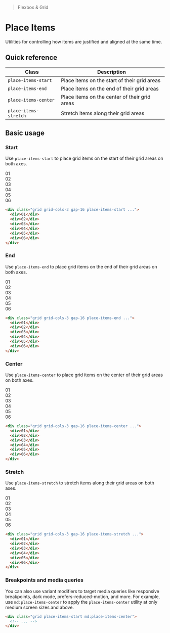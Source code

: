<script setup>
const exampleClasses = 'p-24 rounded font-ex flex items-center justify-center'
</script>

> Flexbox & Grid

# Place Items
Utilities for controlling how items are justified and aligned at the same time.

## Quick reference

| Class                 | Description                                   |
| --------------------- | --------------------------------------------- |
| `place-items-start`   | Place items on the start of their grid areas  |
| `place-items-end`     | Place items on the end of their grid areas    |
| `place-items-center`  | Place items on the center of their grid areas |
| `place-items-stretch` | Stretch items along their grid areas          |

## Basic usage
### Start
Use `place-items-start` to place grid items on the start of their grid areas on both axes.

<container>
  <div class="grid grid-cols-3 gap-16">
    <box striped class="h-96" fg-color="var(--tw-fuchsia-fg)" bg-color="var(--tw-fuchsia-bg)">
      <div class="w-64 bg-fuchsia-500" :class="exampleClasses">01</div>
    </box>
    <box striped class="h-96" fg-color="var(--tw-fuchsia-fg)" bg-color="var(--tw-fuchsia-bg)">
      <div class="w-64 bg-fuchsia-500" :class="exampleClasses">02</div>
    </box>
    <box striped class="h-96" fg-color="var(--tw-fuchsia-fg)" bg-color="var(--tw-fuchsia-bg)">
      <div class="w-64 bg-fuchsia-500" :class="exampleClasses">03</div>
    </box>
    <box striped class="h-96" fg-color="var(--tw-fuchsia-fg)" bg-color="var(--tw-fuchsia-bg)">
      <div class="w-64 bg-fuchsia-500" :class="exampleClasses">04</div>
    </box>
    <box striped class="h-96" fg-color="var(--tw-fuchsia-fg)" bg-color="var(--tw-fuchsia-bg)">
      <div class="w-64 bg-fuchsia-500" :class="exampleClasses">05</div>
    </box>
    <box striped class="h-96" fg-color="var(--tw-fuchsia-fg)" bg-color="var(--tw-fuchsia-bg)">
      <div class="w-64 bg-fuchsia-500" :class="exampleClasses">06</div>
    </box>
  </div>
</container>

```html
<div class="grid grid-cols-3 gap-16 place-items-start ...">
  <div>01</div>
  <div>02</div>
  <div>03</div>
  <div>04</div>
  <div>05</div>
  <div>06</div>
</div>
```

### End
Use `place-items-end` to place grid items on the end of their grid areas on both axes.

<container>
  <div class="grid grid-cols-3 gap-16">
    <box striped class="h-96 grid place-items-end" fg-color="var(--tw-fuchsia-fg)" bg-color="var(--tw-fuchsia-bg)">
      <div class="w-64 bg-fuchsia-500" :class="exampleClasses">01</div>
    </box>
    <box striped class="h-96 grid place-items-end" fg-color="var(--tw-fuchsia-fg)" bg-color="var(--tw-fuchsia-bg)">
      <div class="w-64 bg-fuchsia-500" :class="exampleClasses">02</div>
    </box>
    <box striped class="h-96 grid place-items-end" fg-color="var(--tw-fuchsia-fg)" bg-color="var(--tw-fuchsia-bg)">
      <div class="w-64 bg-fuchsia-500" :class="exampleClasses">03</div>
    </box>
    <box striped class="h-96 grid place-items-end" fg-color="var(--tw-fuchsia-fg)" bg-color="var(--tw-fuchsia-bg)">
      <div class="w-64 bg-fuchsia-500" :class="exampleClasses">04</div>
    </box>
    <box striped class="h-96 grid place-items-end" fg-color="var(--tw-fuchsia-fg)" bg-color="var(--tw-fuchsia-bg)">
      <div class="w-64 bg-fuchsia-500" :class="exampleClasses">05</div>
    </box>
    <box striped class="h-96 grid place-items-end" fg-color="var(--tw-fuchsia-fg)" bg-color="var(--tw-fuchsia-bg)">
      <div class="w-64 bg-fuchsia-500" :class="exampleClasses">06</div>
    </box>
  </div>
</container>

```html
<div class="grid grid-cols-3 gap-16 place-items-end ...">
  <div>01</div>
  <div>02</div>
  <div>03</div>
  <div>04</div>
  <div>05</div>
  <div>06</div>
</div>
```

### Center
Use `place-items-center` to place grid items on the center of their grid areas on both axes.

<container>
  <div class="grid grid-cols-3 gap-16">
    <box striped class="h-96 grid place-items-center" fg-color="var(--tw-fuchsia-fg)" bg-color="var(--tw-fuchsia-bg)">
      <div class="w-64 bg-fuchsia-500" :class="exampleClasses">01</div>
    </box>
    <box striped class="h-96 grid place-items-center" fg-color="var(--tw-fuchsia-fg)" bg-color="var(--tw-fuchsia-bg)">
      <div class="w-64 bg-fuchsia-500" :class="exampleClasses">02</div>
    </box>
    <box striped class="h-96 grid place-items-center" fg-color="var(--tw-fuchsia-fg)" bg-color="var(--tw-fuchsia-bg)">
      <div class="w-64 bg-fuchsia-500" :class="exampleClasses">03</div>
    </box>
    <box striped class="h-96 grid place-items-center" fg-color="var(--tw-fuchsia-fg)" bg-color="var(--tw-fuchsia-bg)">
      <div class="w-64 bg-fuchsia-500" :class="exampleClasses">04</div>
    </box>
    <box striped class="h-96 grid place-items-center" fg-color="var(--tw-fuchsia-fg)" bg-color="var(--tw-fuchsia-bg)">
      <div class="w-64 bg-fuchsia-500" :class="exampleClasses">05</div>
    </box>
    <box striped class="h-96 grid place-items-center" fg-color="var(--tw-fuchsia-fg)" bg-color="var(--tw-fuchsia-bg)">
      <div class="w-64 bg-fuchsia-500" :class="exampleClasses">06</div>
    </box>
  </div>
</container>

```html
<div class="grid grid-cols-3 gap-16 place-items-center ...">
  <div>01</div>
  <div>02</div>
  <div>03</div>
  <div>04</div>
  <div>05</div>
  <div>06</div>
</div>
```

### Stretch
Use `place-items-stretch` to stretch items along their grid areas on both axes.
<container>
  <div class="grid grid-cols-3 gap-16">
    <box striped class="h-96 grid place-items-stretch" fg-color="var(--tw-fuchsia-fg)" bg-color="var(--tw-fuchsia-bg)">
      <div class="bg-fuchsia-500" :class="exampleClasses">01</div>
    </box>
    <box striped class="h-96 grid place-items-stretch" fg-color="var(--tw-fuchsia-fg)" bg-color="var(--tw-fuchsia-bg)">
      <div class="bg-fuchsia-500" :class="exampleClasses">02</div>
    </box>
    <box striped class="h-96 grid place-items-stretch" fg-color="var(--tw-fuchsia-fg)" bg-color="var(--tw-fuchsia-bg)">
      <div class="bg-fuchsia-500" :class="exampleClasses">03</div>
    </box>
    <box striped class="h-96 grid place-items-stretch" fg-color="var(--tw-fuchsia-fg)" bg-color="var(--tw-fuchsia-bg)">
      <div class="bg-fuchsia-500" :class="exampleClasses">04</div>
    </box>
    <box striped class="h-96 grid place-items-stretch" fg-color="var(--tw-fuchsia-fg)" bg-color="var(--tw-fuchsia-bg)">
      <div class="bg-fuchsia-500" :class="exampleClasses">05</div>
    </box>
    <box striped class="h-96 grid place-items-stretch" fg-color="var(--tw-fuchsia-fg)" bg-color="var(--tw-fuchsia-bg)">
      <div class="bg-fuchsia-500" :class="exampleClasses">06</div>
    </box>
  </div>
</container>

```html
<div class="grid grid-cols-3 gap-16 place-items-stretch ...">
  <div>01</div>
  <div>02</div>
  <div>03</div>
  <div>04</div>
  <div>05</div>
  <div>06</div>
</div>
```

### Breakpoints and media queries
You can also use variant modifiers to target media queries like responsive breakpoints, dark mode, prefers-reduced-motion, and more. For example, use `md:place-items-center` to apply the `place-items-center` utility at only medium screen sizes and above.

```html
<div class="grid place-items-start md:place-items-center">
  <!-- ... -->
</div>
```
